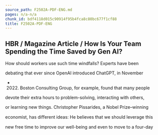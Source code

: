 ```yaml
---
source_path: F2502A-PDF-ENG.md
pages: n/a-n/a
chunk_id: bdf4118d015c90914f95b4fca8c80bc677f1cf88
title: F2502A-PDF-ENG
---
```

## HBR / Magazine Article / How Is Your Team Spending the Time Saved by Gen AI?

How should workers use such time windfalls? Experts have been

debating that ever since OpenAI introduced ChatGPT, in November

- 2022. Boston Consulting Group, for example, found that many people

devote their extra hours to problem-solving, interacting with others,

or learning new things. Christopher Pissarides, a Nobel Prize–winning

economist, has diﬀerent ideas: He believes that we should leverage this

new free time to improve our well-being and even to move to a four-day

